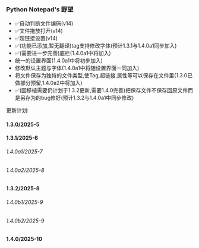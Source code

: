 ### Python Notepad's 野望


- ✅自动判断文件编码(v14)
- ✅文件拖放打开(v14)
- ✅超链接设置(v14)
- ✅(功能已添加,暂无翻译)tag支持修改字体(预计1.3.1与1.4.0a1同步加入)
- ✅(需要进一步完善)底栏(1.4.0a1中将加入)
- 统一的设置界面(1.4.0a1中将初步加入)
- 修改默认主题与字体(1.4.0a1中将随设置界面一同加入)
- 将文件保存为独特的文件类型,使Tag,超链接,属性等可以保存在文件里(1.3.0已做部分预留,1.4.0a2中将加入)
- ✅(因移植需要仍计划于1.3.2更新,需要1.4.0完善)把保存文件不保存回原文件而是另存为的bug修好(预计1.3.2与1.4.0a1中同步修改)



更新计划:
#### 1.3.0/2025-5
#### 1.3.1/2025-6
###### 1.4.0a1/2025-7
###### 1.4.0a2/2025-8
#### 1.3.2/2025-8
###### 1.4.0b1/2025-9
###### 1.4.0b2/2025-9
#### 1.4.0/2025-10

